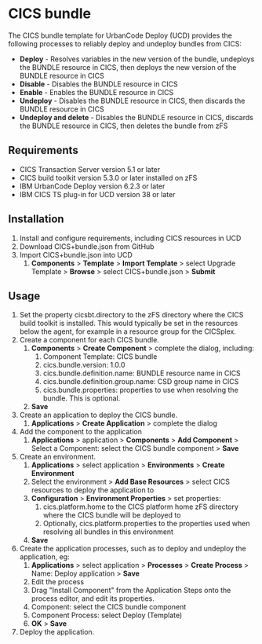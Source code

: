# CICS bundle
The CICS bundle template for UrbanCode Deploy (UCD) provides the following processes to reliably deploy and undeploy bundles from CICS:
* **Deploy** - Resolves variables in the new version of the bundle, undeploys the BUNDLE resource in CICS, then deploys the new version of the BUNDLE resource in CICS
* **Disable** - Disables the BUNDLE resource in CICS
* **Enable** - Enables the BUNDLE resource in CICS
* **Undeploy** - Disables the BUNDLE resource in CICS, then discards the BUNDLE resource in CICS
* **Undeploy and delete** - Disables the BUNDLE resource in CICS, discards the BUNDLE resource in CICS, then deletes the bundle from zFS

## Requirements
* CICS Transaction Server version 5.1 or later
* CICS build toolkit version 5.3.0 or later installed on zFS
* IBM UrbanCode Deploy version 6.2.3 or later
* IBM CICS TS plug-in for UCD version 38 or later

## Installation
1. Install and configure requirements, including CICS resources in UCD
1. Download CICS+bundle.json from GitHub
1. Import CICS+bundle.json into UCD
   1. **Components** > **Template** > **Import Template** > select Upgrade Template > **Browse** > select CICS+bundle.json > **Submit**
  
## Usage
1. Set the property cicsbt.directory to the zFS directory where the CICS build toolkit is installed. This would typically be set in the resources below the agent, for example in a resource group for the CICSplex.
1. Create a component for each CICS bundle.
   1. **Components** > **Create Component** > complete the dialog, including:
      1. Component Template: CICS bundle
      1. cics.bundle.version: 1.0.0
      1. cics.bundle.definition.name: BUNDLE resource name in CICS 
      1. cics.bundle.definition.group.name: CSD group name in CICS
      1. cics.bundle.properties: properties to use when resolving the bundle. This is optional.
   1. **Save**
1. Create an application to deploy the CICS bundle.
   1. **Applications** > **Create Application** > complete the dialog
1. Add the component to the application
   1. **Applications** > application > **Components** > **Add Component** > Select a Component: select the CICS bundle component > **Save**
1. Create an environment.
   1. **Applications** > select application > **Environments** > **Create Environment**
   1. Select the environment > **Add Base Resources** > select CICS resources to deploy the application to 
   1. **Configuration** > **Environment Properties** > set properties:
      1. cics.platform.home to the CICS platform home zFS directory where the CICS bundle will be deployed to
      1. Optionally, cics.platform.properties to the properties used when resolving all bundles in this environment
   1. **Save**
1. Create the application processes, such as to deploy and undeploy the application, eg:
   1. **Applications** > select application > **Processes** > **Create Process** > Name: Deploy application > **Save**
   1. Edit the process
   1. Drag "Install Component" from the Application Steps onto the process editor, and edit its properties.
   1. Component: select the CICS bundle component 
   1. Component Process: select Deploy (Template)
   1. **OK** > **Save**
1. Deploy the application.